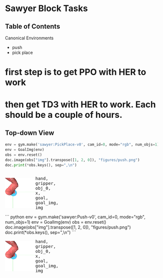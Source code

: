 
# Sawyer Block Tasks

## Table of Contents

Canonical Environments

- push
- pick place

# first step is to get PPO with HER to work
# then get TD3 with HER to work. Each should be a couple of hours.

## Top-down View

``` python
env = gym.make('sawyer:PickPlace-v0', cam_id=0, mode="rgb", num_objs=1)
env = GoalImg(env)
obs = env.reset()
doc.image(obs["img"].transpose([1, 2, 0]), "figures/push.png")
doc.print(*obs.keys(), sep=",\n")
```
<div style="flex-wrap:wrap; display:flex; flex-direction:row; item-align:center;"><img style="align-self:center;" src="figures/push.png" /><pre>
hand,
gripper,
obj_0,
x,
goal,
goal_img,
img
</pre>
</div>
``` python
env = gym.make('sawyer:Push-v0', cam_id=0, mode="rgb", num_objs=1)
env = GoalImg(env)
obs = env.reset()
doc.image(obs["img"].transpose([1, 2, 0]), "figures/push.png")
doc.print(*obs.keys(), sep=",\n")
```
<div style="flex-wrap:wrap; display:flex; flex-direction:row; item-align:center;"><img style="align-self:center;" src="figures/push.png" /><pre>
hand,
gripper,
obj_0,
x,
goal,
goal_img,
img
</pre>
</div>
